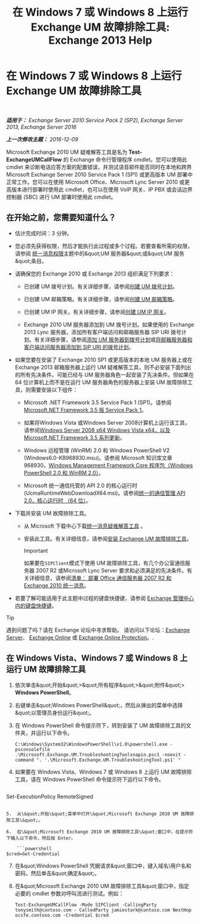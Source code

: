 ﻿---
title: '在 Windows 7 或 Windows 8 上运行 Exchange UM 故障排除工具: Exchange 2013 Help'
TOCTitle: 在 Windows 7 或 Windows 8 上运行 Exchange UM 故障排除工具
ms:assetid: 98d6869d-ee4a-4088-849d-ef75b0f5d932
ms:mtpsurl: https://technet.microsoft.com/zh-cn/library/Ff851872(v=EXCHG.150)
ms:contentKeyID: 56271419
ms.date: 05/21/2018
mtps_version: v=EXCHG.150
ms.translationtype: MT
---

# 在 Windows 7 或 Windows 8 上运行 Exchange UM 故障排除工具

 

_**适用于：** Exchange Server 2010 Service Pack 2 (SP2), Exchange Server 2013, Exchange Server 2016_

_**上一次修改主题：** 2016-12-09_

Microsoft Exchange 2010 UM 疑难解答工具是名为 **Test-ExchangeUMCallFlow** 的 Exchange 命令行管理程序 cmdlet。您可以使用此 cmdlet 来诊断电话应答方案的配置错误，并测试语音邮件能否同时在本地和跨界 Microsoft Exchange Server 2010 Service Pack 1 (SP1) 或更高版本 UM 部署中正常工作。您可以在使用 Microsoft Office、Microsoft Lync Server 2010 或更高版本进行部署时使用此 cmdlet，也可以在使用 VoIP 网关、IP PBX 或会话边界控制器 (SBC) 进行 UM 部署时使用此 cmdlet。

## 在开始之前，您需要知道什么？

  - 估计完成时间：3 分钟。

  - 您必须先获得权限，然后才能执行此过程或多个过程。若要查看所需的权限，请参阅 [统一消息权限](unified-messaging-permissions-exchange-2013-help.md)主题中的\&quot;UM 服务器\&quot;或\&quot;UM 服务\&quot;条目。

  - 请确保您的 Exchange 2010 或 Exchange 2013 组织满足下列要求：
    
      - 已创建 UM 拨号计划。有关详细步骤，请参阅[创建 UM 拨号计划](create-a-um-dial-plan-exchange-2013-help.md)。
    
      - 已创建 UM 邮箱策略。有关详细步骤，请参阅[创建 UM 邮箱策略](create-a-um-mailbox-policy-exchange-2013-help.md)。
    
      - 已创建 UM IP 网关。有关详细步骤，请参阅[创建 UM IP 网关](create-a-um-ip-gateway-exchange-2013-help.md)。
    
      - Exchange 2010 UM 服务器添加到 UM 拨号计划。如果使用的 Exchange 2013 Lync 服务器，添加所有客户端访问和邮箱服务器 SIP URI 拨号计划。有关详细步骤，请参阅[添加 UM 服务器到拨号计划](https://go.microsoft.com/fwlink/p/?linkid=313051)或[将邮箱服务器和客户端访问服务器添加到 SIP URI 的拨号计划](add-mailbox-and-client-access-servers-to-a-sip-uri-dial-plan-exchange-2013-help.md)。

  - 如果您要在安装了 Exchange 2010 SP1 或更高版本的本地 UM 服务器上或在 Exchange 2013 邮箱服务器上运行 UM 疑难解答工具，则不必安装下面列出的所有先决条件。可能已经与 UM 服务器角色一起安装了先决条件。但如果在 64 位计算机上而不是在运行 UM 服务器角色的服务器上安装 UM 故障排除工具，则需要安装以下组件：
    
      - Microsoft .NET Framework 3.5 Service Pack 1 (SP1)。请参阅[Microsoft.NET Framework 3.5 版 Service Pack 1](https://go.microsoft.com/fwlink/p/?linkid=152380)。
    
      - 如果将Windows Vista 或Windows Server 2008计算机上运行该工具，请参阅[Windows Server 2008 x64 Windows Vista x64，以及 Microsoft.NET Framework 3.5 系列更新](https://go.microsoft.com/fwlink/p/?linkid=178998)。
    
      - Windows 远程管理 (WinRM) 2.0 和 Windows PowerShell V2 (Windows6.0-KB968930.msu)。请参阅 Microsoft 知识库文章 968930，[Windows Management Framework Core 程序包（Windows PowerShell 2.0 和 WinRM 2.0）](http://go.microsoft.com/fwlink/p/?linkid=3052&kbid=968930)。
    
      - Microsoft 统一通信托管的 API 2.0 的核心运行时 (UcmaRuntimeWebDownloadX64.msi)。请参阅[统一的通信管理 API 2.0，核心运行时 （64 位）](https://go.microsoft.com/fwlink/p/?linkid=198175)。

  - 下载并安装 UM 故障排除工具。
    
      - 从 Microsoft 下载中心下载[统一消息疑难解答工具](https://go.microsoft.com/fwlink/p/?linkid=182625) 。
    
      - 安装此工具。有关详细信息，请参阅[安装 Exchange UM 故障排除工具](install-the-exchange-um-troubleshooting-tool-exchange-2013-help.md)。
        
        > [!IMPORTANT]  
        > 如果要在<code>SIPClient</code>模式下使用 UM 故障排除工具，有几个办公室通信服务器 2007 R2 或Microsoft Lync Server 要求和必须满足的先决条件。有关详细信息，请参阅<a href="https://go.microsoft.com/fwlink/p/?linkid=311961">清单︰ 部署 Office 通信服务器 2007 R2 和 Exchange 2010 统一消息</a>。


  - 若要了解可能适用于此主题中过程的键盘快捷键，请参阅 [Exchange 管理中心内的键盘快捷键](keyboard-shortcuts-in-the-exchange-admin-center-exchange-online-protection-help.md)。

> [!TIP]  
> 遇到问题了吗？请在 Exchange 论坛中寻求帮助。 请访问以下论坛：<a href="https://go.microsoft.com/fwlink/p/?linkid=60612">Exchange Server</a>、 <a href="https://go.microsoft.com/fwlink/p/?linkid=267542">Exchange Online</a> 或 <a href="https://go.microsoft.com/fwlink/p/?linkid=285351">Exchange Online Protection</a>。.


## 在 Windows Vista、Windows 7 或 Windows 8 上运行 UM 故障排除工具

1.  依次单击\&quot;开始\&quot;\>\&quot;所有程序\&quot;\>\&quot;附件\&quot;\> **Windows PowerShell**。

2.  右键单击\&quot;Windows PowerShell\&quot;，然后从弹出的菜单中选择\&quot;以管理员身份运行\&quot;。

3.  在 Windows PowerShell 命令提示符下，转到安装了 UM 故障排除工具的文件夹，并运行以下命令。
    
        C:\Windows\System32\WindowsPowerShell\v1.0\powershell.exe -psconsolefile .\Microsoft.Exchange.UM.TroubleshootingToolsnapin.psc1 -noexit -command ". '.\Microsoft.Exchange.UM.TroubleshootingTool.ps1' "

4.  如果要在 Windows Vista、Windows 7 或 Windows 8 上运行 UM 故障排除工具，请在 Windows PowerShell 命令提示符下运行以下命令。
    
    ```powershell
Set-ExecutionPolicy RemoteSigned
```

5.  从\&quot;开始\&quot;菜单中打开\&quot;Microsoft Exchange 2010 UM 故障排除工具\&quot;。

6.  在\&quot;Microsoft Exchange 2010 UM 故障排除工具\&quot;窗口中，在提示符下输入以下命令，然后按 Enter。
    
    ```powershell
$cred=Get-Credential
```

7.  在\&quot;Windows PowerShell 凭据请求\&quot;窗口中，键入域名\\用户名和密码，然后单击\&quot;确定\&quot;。

8.  在\&quot;Microsoft Exchange 2010 UM 故障排除工具\&quot;窗口中，指定必要的 cmdlet 参数对呼叫流进行测试。例如：
    
        Test-ExchangeUMCallFlow -Mode SIPClient -CallingParty tonysmith@contoso.com - CalledParty jamiestark@contoso.com NextHop ocsfe.contoso.com -Credential $cred

